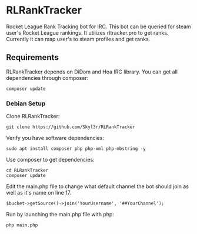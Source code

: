 # RLRankTracker
Rocket League Rank Tracking bot for IRC. This bot can be queried for steam user's Rocket League rankings. It utilizes rltracker.pro to get ranks.
Currently it can map user's to steam profiles and get ranks.

## Requirements
RLRankTracker depends on DiDom and Hoa IRC library. You can get all dependencies through composer:
```
composer update
```

### Debian Setup
Clone RLRankTracker:
```
git clone https://github.com/Skyl3r/RLRankTracker
```

Verify you have software dependencies:
```
sudo apt install composer php php-xml php-mbstring -y
```

Use composer to get dependencies:
```
cd RLRankTracker
composer update
```

Edit the main.php file to change what default channel the bot should join as well as it's name on line 17.
```
$bucket->getSource()->join('YourUsername', '##YourChannel');
```

Run by launching the main.php file with php:
```
php main.php
```
